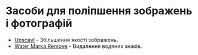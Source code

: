 # Засоби для поліпшення зображень і фотографій

* [Upscayl](https://www.upscayl.org) - Збільшення якості зображень.
* [Water Marka Remove](https://www.watermarkremover.io/ru) - Видалення водяних знаків.
